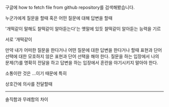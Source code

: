 구글에 how to fetch file from github repository를 검색해봤습니다.

누군가에게 질문을 할때 혹은 어떤 질문에 대해 답변을 할때 

'개떡같이 말해도 찰떡같이 알아듣는다'는 옛말에 있듯 찰떡같이 알아듣는 능력을 기르

서로 '개떡같이 

만약 내가 어떠한 질문을 한다거나 어떤 질문에 대한 답변을 한다거나 할때 표현과 단어 선택에 대한 모호하지 않은 표현과 단어 선택을 해야 한다.
질문을 하는 입장에서 나의 문제(?)를 명확히 전달을 하고 답변을 하는 입장에서 혼란을 야기시키지 말아야 한다.

소통이란 것은 ...이기 때문에 특히 



상호간에 의사를 전달할때 

---
솔직함과 무례함의 차이